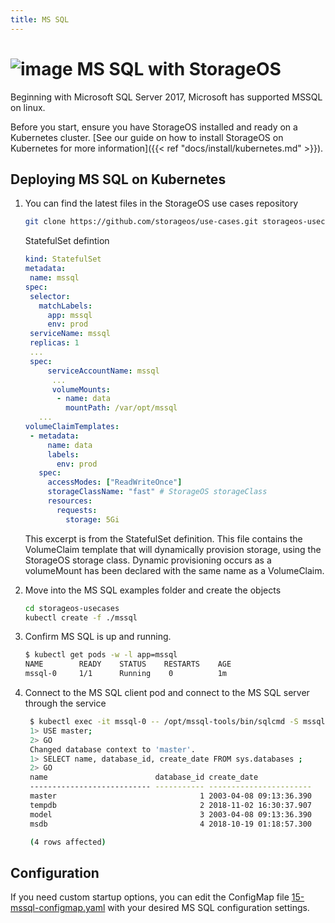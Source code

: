 ```yaml
---
title: MS SQL
---
```


# ![image](/images/docs/explore/mssqllogo.png) MS SQL with StorageOS

Beginning with Microsoft SQL Server 2017, Microsoft has supported MSSQL on
linux.

Before you start, ensure you have StorageOS installed and ready on a Kubernetes
cluster. [See our guide on how to install StorageOS on Kubernetes for more
information]({{< ref "docs/install/kubernetes.md" >}}).

## Deploying MS SQL on Kubernetes

1. You can find the latest files in the StorageOS use cases repository
   ```bash
   git clone https://github.com/storageos/use-cases.git storageos-usecases
   ```
   StatefulSet defintion
   ```yaml
   kind: StatefulSet
   metadata:
    name: mssql
   spec:
    selector:
      matchLabels:
        app: mssql
        env: prod
    serviceName: mssql
    replicas: 1
    ...
    spec:
        serviceAccountName: mssql
         ...
         volumeMounts:
          - name: data
            mountPath: /var/opt/mssql
      ...
   volumeClaimTemplates:
    - metadata:
        name: data
        labels:
          env: prod
      spec:
        accessModes: ["ReadWriteOnce"]
        storageClassName: "fast" # StorageOS storageClass 
        resources:
          requests:
            storage: 5Gi
   ```
   This excerpt is from the StatefulSet definition. This file contains the
   VolumeClaim template that will dynamically provision storage, using the
   StorageOS storage class. Dynamic provisioning occurs as a volumeMount has
   been declared with the same name as a VolumeClaim.

1. Move into the MS SQL examples folder and create the objects

   ```bash
   cd storageos-usecases
   kubectl create -f ./mssql
   ```

1. Confirm MS SQL is up and running.

   ```bash
   $ kubectl get pods -w -l app=mssql
   NAME        READY    STATUS    RESTARTS    AGE
   mssql-0     1/1      Running    0          1m
   ```

1. Connect to the MS SQL client pod and connect to the MS SQL server through the
   service
   ```bash
    $ kubectl exec -it mssql-0 -- /opt/mssql-tools/bin/sqlcmd -S mssql-0.mssql -U SA -P 'Password15'
    1> USE master;
    2> GO
    Changed database context to 'master'.
    1> SELECT name, database_id, create_date FROM sys.databases ;
    2> GO
    name                        database_id create_date            
    --------------------------- ----------- -----------------------
    master                                1 2003-04-08 09:13:36.390
    tempdb                                2 2018-11-02 16:30:37.907
    model                                 3 2003-04-08 09:13:36.390
    msdb                                  4 2018-10-19 01:18:57.300

    (4 rows affected)
    ```

## Configuration

If you need custom startup options, you can edit the ConfigMap file
[15-mssql-configmap.yaml](https://github.com/storageos/use-cases/blob/master/mssql/15-mssql-configmap.yaml)
with your desired MS SQL configuration settings.
